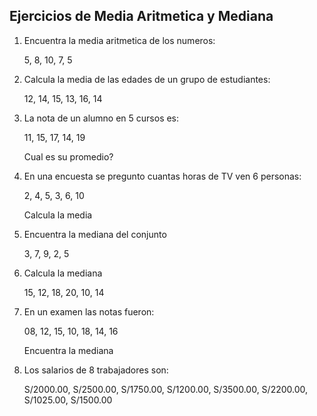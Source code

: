 ## Ejercicios de Media Aritmetica y Mediana


1. Encuentra la media aritmetica de los numeros:

    5, 8, 10, 7, 5

2. Calcula la media de las edades de un grupo de estudiantes:

    12, 14, 15, 13, 16, 14

3. La nota de un alumno en 5 cursos es:

    11, 15, 17, 14, 19

    Cual es su promedio?

4. En una encuesta se pregunto cuantas horas de TV ven 6 personas:

    2, 4, 5, 3, 6, 10

    Calcula la media

5. Encuentra la mediana del conjunto
    
    3, 7, 9, 2, 5

6. Calcula la mediana

    15, 12, 18, 20, 10, 14

7. En un examen las notas fueron:

    08, 12, 15, 10, 18, 14, 16

    Encuentra la mediana

8. Los salarios de 8 trabajadores son:

    S/2000.00, S/2500.00, S/1750.00, S/1200.00, S/3500.00, S/2200.00, S/1025.00, S/1500.00